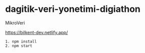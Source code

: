 # dagitik-veri-yonetimi-digiathon
MikroVeri

https://bilkent-dev.netlify.app/

```
1. npm install
2. npm start
```

